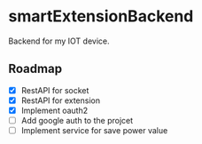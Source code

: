# smartExtensionBackend
Backend for my IOT device. 

## Roadmap
* [x] RestAPI for socket
* [x] RestAPI for extension 
* [x] Implement oauth2
* [ ] Add google auth to the projcet
* [ ] Implement service for save power value
